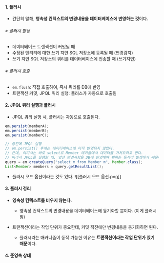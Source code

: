 
#### 1. 플러시

- 간단히 말해, **영속성 컨텍스트의 변경내용을 데이터베이스에 반영하는 것**이다.

###### ※ 플러시 발생
- 데이터베이스 트랜잭션이 커밋될 때
- 수정된 엔티티에 대한 쓰기 지연 SQL 저장소에 등록될 때 (변경감지)
- 쓰기 지연 SQL 저장소의 쿼리를 데이터베이스에 전송할 때 (쓰기지연)

###### ※ 플러시 호출
- `em.flush`: 직접 호출하여, 즉시 쿼리를 DB에 반영
- 트랜잭션 커밋, JPQL 쿼리 실행: 플러스가 자동으로 호출됨


#### 2. JPQL 쿼리 실행과 플러시

- JPQL 쿼리 실행 시, 플러시는 자동으로 호출된다.
```java
em.persist(memberA);
em.persist(memberB);
em.persist(memberC);

// 중간에 JPQL 실행
// em.persist() 후에는 데이터베이스에 아직 반영되지 않았다.
// 근데, 여기서는 바로 select로 Member 테이블에서 데이터를 가져오려고 한다.
// 따라서 JPQL를 실행할 때, 앞선 변경사항을 DB에 반영해야 원하는 동작이 발생하기 때문에, 자동으로 DB에 변경사항을 반영하도록 플러시를 호출한다.
query = em.createQuery("select m from Member m", Member.class);
List<Member> members = query.getResultList();
```

- 플러시 모드 옵션이라는 것도 있다.
![[플러시 모드 옵션.png]]

#### 3. 플러시 정리

- **영속성 컨텍스트를 비우지 않는다.**
	- 영속성 컨텍스트의 변경내용을 데이터베이스에 동기화할 뿐이다. (이게 플러시임)

- 트랜잭션이라는 작업 단위가 중요한데, 커밋 직전에만 변경내용을 동기화하면 된다.
	- 플러시라는 매커니즘이 동작 가능한 이유는 **트랜잭션이라는 작업 단위가 있기 때문**이다.


#### 4. 준영속 상태